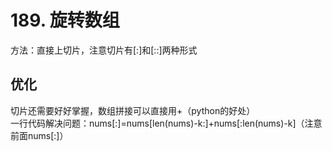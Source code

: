 # 189. 旋转数组    
   
方法：直接上切片，注意切片有[:]和[::]两种形式  
    
## 优化   
切片还需要好好掌握，数组拼接可以直接用+（python的好处）  
一行代码解决问题：nums[:]=nums[len(nums)-k:]+nums[:len(nums)-k]（注意前面nums[:]）      


